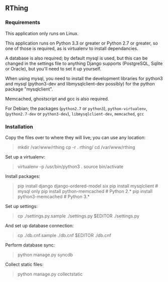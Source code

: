 ## RThing ##

### Requirements ###
This application only runs on Linux.

This application runs on Python 3.3 or greater or Python 2.7 or greater, so one of those is required, as is virtualenv
to install dependancies.

A database is also required; by default mysql is used, but this can be changed in the settings file to anything Django
supports (PostgreSQL, Sqlite or Oracle), but you'll need to set it up yourself.

When using mysql, you need to install the development libraries for python3 and mysql (python3-dev and
libmysqlclient-dev possibly) for the python package "mysqlclient".

Memcached, ghostscript and gcc is also required.

For Debian; the packages (`python2.7` or `python3`), `python-virtualenv`, (`python2.7-dev` or `python3-dev`),
`libmysqlclient-dev`, `memcached`, `gcc`

### Installation ###
Copy the files over to where they will live; you can use any location:
> mkdir /var/www/rthing
> cp -r . rthing/
> cd /var/www/rthing

Set up a virtualenv:
> virtualenv -p /usr/bin/python3 .
> source bin/activate

Install packages:
> pip install django django-ordered-model six
> pip install mysqlclient # mysql only
> pip install python-memcached # Python 2.*
> pip install python3-memcached # Python 3.*

Set up settings:
> cp ./settings.py.sample ./settings.py
> $EDITOR ./settings.py

And set up database connection:
> cp ./db.cnf.sample ./db.cnf
> $EDITOR ./db.cnf

Perform database sync:
> python manage.py syncdb

Collect static files:
> python manage.py collectstatic
